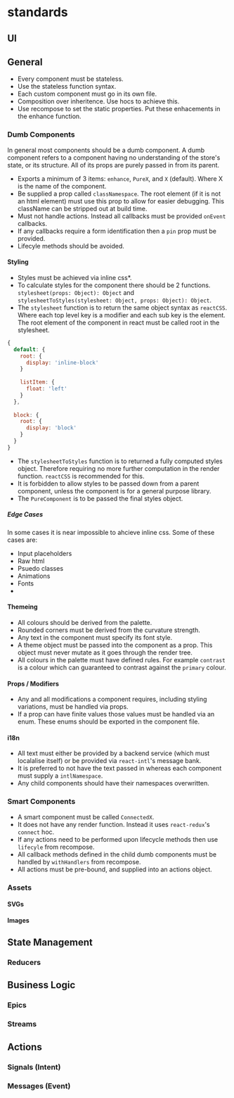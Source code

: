# standards

## UI

## General

* Every component must be stateless.
* Use the stateless function syntax.
* Each custom component must go in its own file.
* Composition over inheritence. Use hocs to achieve this.
* Use recompose to set the static properties. Put these enhacements in the enhance function.

### Dumb Components

In general most components should be a dumb component. A dumb component refers to a component having no understanding of the store's state, or its structure. All of its props are purely passed in from its parent.

* Exports a minimum of 3 items: `enhance`, `PureX`, and `X` (default). Where X is the name of the component.
* Be supplied a prop called `classNamespace`. The root element (if it is not an html element) must use this prop to allow for easier debugging. This className can be stripped out at build time.
* Must not handle actions. Instead all callbacks must be provided `onEvent` callbacks.
* If any callbacks require a form identification then a `pin` prop must be provided.
* Lifecyle methods should be avoided.

#### Styling

* Styles must be achieved via inline css*.
* To calculate styles for the component there should be 2 functions. `stylesheet(props: Object): Object` and `stylesheetToStyles(stylesheet: Object, props: Object): Object`.
* The `stylesheet` function is to return the same object syntax as `reactCSS`. Where each top level key is a modifier and each sub key is the element. The root element of the component in react must be called root in the stylesheet.
```js
{
  default: {
    root: {
      display: 'inline-block'
    }
    
    listItem: {
      float: 'left'
    }
  },
  
  block: {
    root: {
      display: 'block'
    }
  }
}
```
* The `stylesheetToStyles` function is to returned a fully computed styles object. Therefore requiring no more further computation in the render function. `reactCSS` is recommended for this.
* It is forbidden to allow styles to be passed down from a parent component, unless the component is for a general purpose library.
* The `PureComponent` is to be passed the final styles object.

##### Edge Cases

In some cases it is near impossible to ahcieve inline css. Some of these cases are:

* Input placeholders
* Raw html
* Psuedo classes
* Animations
* Fonts
*

#### Themeing

* All colours should be derived from the palette.
* Rounded corners must be derived from the curvature strength.
* Any text in the component must specify its font style.
* A theme object must be passed into the component as a prop. This object must never mutate as it goes through the render tree.
* All colours in the palette must have defined rules. For example `contrast` is a colour which can guaranteed to contrast against the `primary` colour.

#### Props / Modifiers

* Any and all modifications a component requires, including styling variations, must be handled via props.
* If a prop can have finite values those values must be handled via an enum. These enums should be exported in the component file.

#### i18n

* All text must either be provided by a backend service (which must localalise itself) or be provided via `react-intl`'s message bank.
* It is preferred to not have the text passed in whereas each component must supply a `intlNamespace`.
* Any child components should have their namespaces overwritten.

### Smart Components

* A smart component must be called `ConnectedX`.
* It does not have any render function. Instead it uses `react-redux`'s `connect` hoc.
* If any actions need to be performed upon lifecycle methods then use `lifecyle` from recompose.
* All callback methods defined in the child dumb components must be handled by `withHandlers` from recompose.
* All actions must be pre-bound, and supplied into an actions object.

### Assets

#### SVGs

#### Images

### 

## State Management

### Reducers

## Business Logic

### Epics

### Streams

## Actions

### Signals (Intent)

### Messages (Event)

